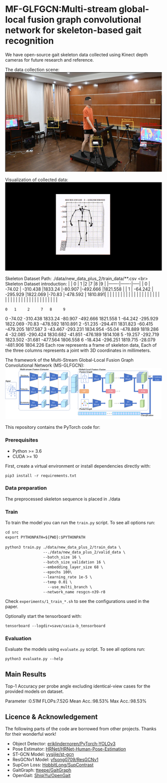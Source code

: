 # MF-GLFGCN:Multi-stream global-local fusion graph convolutional network for skeleton-based gait recognition
We have open-source gait skeleton data collected using Kinect depth cameras for future research and reference.

The data collection scene:
![image](https://github.com/Xu-repository/MF-GLFGCN/blob/master/img/scene.png) 

Visualization of collected data:
![img](https://github.com/Xu-repository/MF-GLFGCN/blob/master/img/video1.gif)


Skeleton Dataset Path: ./data/new_data_plus_2/train_data/**.csv \<br>  
Skeleton Dataset introduction:
|     | 0    | 1   |2   |7   |8   |9   |
|——-|——-|—–|
|  0 |  -74.02 | -310.438 |1833.24 |-80.907 |-492.666 |1821.558 |
| 1  |  -64.242 | -295.929 |1822.069 |-70.83 |-478.592 | 1810.891|
|   |   |  | | | | |
|   |   |  | | | | |
|   |   |  | | | | |
|   |   |  | | | | |
|   |   |  | | | | |

	0	1	  2	 	7	8	  9
0	-74.02	-310.438  1833.24	-80.907	-492.666  1821.558
1	-64.242	-295.929  1822.069	-70.83	-478.592  1810.891
2	-51.235	-294.411  1831.823	-60.415	-479.205  1817.587
3	-43.467	-293.231  1834.954	-55.04	-478.889  1819.286
4	-32.085	-290.424  1830.682	-41.851	-476.189  1814.108
5	-19.257	-292.719  1823.502	-31.681	-477.564  1806.558
6	-18.434	-296.251  1819.715	-28.079	-481.906  1804.226
Each row represents a frame of skeleton data, Each of the three columns represents a joint with 3D coordinates in millimeters.

The framework of the Multi-Stream Global-Local Fusion Graph Convolutional Network (MS-GLFGCN):
![image](https://github.com/Xu-repository/MF-GLFGCN/blob/master/img/model.png)

This repository contains the PyTorch code for:

### Prerequisites
- Python >= 3.6
- CUDA >= 10

First, create a virtual environment or install dependencies directly with:
```shell
pip3 install -r requirements.txt
```
### Data preparation
The preprocessed skeleton sequence is placed in ./data

### Train
To train the model you can run the `train.py` script. To see all options run:
```shell
cd src
export PYTHONPATH=${PWD}:$PYTHONPATH

python3 train.py ./data/new_data_plus_2/train_data \
                 --./data/new_data_plus_2/valid_data \
                 --batch_size 16 \
                 --batch_size_validation 16 \
                 --embedding_layer_size 68 \
                 --epochs 100\
                 --learning_rate 1e-5 \
                 --temp 0.01 \
	               --use_multi_branch \
                 --network_name resgcn-n39-r8
```

Check `experiments/1_train_*.sh` to see the configurations used in the paper. 

Optionally start the tensorboard with: 
```shell
tensorboard --logdir=save/casia-b_tensorboard 
```

### Evaluation
Evaluate the models using `evaluate.py` script. To see all options run:
```shell
python3 evaluate.py --help
```

## Main Results
Top-1 Accuracy per probe angle excluding identical-view cases for the provided models on dataset.

Parameter :0.51M	FLOPs:7.52G	Mean Acc.:98.53%	Max Acc.:98.53%

## Licence & Acknowledgement

The following parts of the code are borrowed from other projects. Thanks for their wonderful work!
- Object Detector: [eriklindernoren/PyTorch-YOLOv3](https://github.com/eriklindernoren/PyTorch-YOLOv3)
- Pose Estimator: [HRNet/HRNet-Human-Pose-Estimation](https://github.com/HRNet/HRNet-Human-Pose-Estimation)
- ST-GCN Model: [yysijie/st-gcn](https://github.com/yysijie/st-gcn)
- ResGCNv1 Model: [yfsong0709/ResGCNv1](https://github.com/yfsong0709/ResGCNv1)
- SupCon Loss: [HobbitLong/SupContrast](https://github.com/HobbitLong/SupContrast)
- GaitGraph: [tteepe/GaitGraph](https://github.com/tteepe/GaitGraph)
- OpenGait: [ShiqiYu/OpenGait](https://github.com/ShiqiYu/OpenGait)

